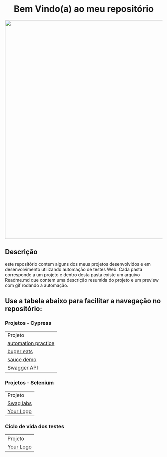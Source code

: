 <h1 align="center">
Bem Vindo(a) ao meu repositório
</h1>

<div align="center">
<img src="https://image.winudf.com/v2/image1/Y29tLmFqaW5mby53bG9zX3NjcmVlbl84XzE2Mjk2OTEyMTdfMDE4/screen-8.jpg?fakeurl=1&type=.jpg" width="700px" />
</div>

## Descrição
este repositório contem alguns dos meus projetos desenvolvidos e em desenvolvimento
utilizando automação de testes Web.
Cada pasta corresponde a um projeto e dentro desta pasta existe um arquivo Readme.md que contem uma descrição resumida do projeto e um preview com gif rodando
a automação.

## Use a tabela abaixo para facilitar a navegação no repositório:

### Projetos - Cypress
<table>
  <tr>
    <td>Projeto</td>
    
    
  </tr>
  <tr>
    <td><a href="https://github.com/Zekkee1/_projetos_/tree/main/Cypress/automation_practice"> automation practice</a></td>
    
  </tr>
    <tr>
    <td><a href="https://github.com/Zekkee1/_projetos_/tree/main/Cypress/buger_eats"> buger eats</a></td>
    
  </tr>
    </tr>
    <tr>
    <td><a href="https://github.com/Zekkee1/_projetos_/tree/main/Cypress/sauce_demo"> sauce demo</a></td>
    
  </tr>
    </tr>
    <tr>
    <td><a href="https://github.com/Zekkee1/_projetos_/tree/main/Cypress/Swagger_API"> Swagger API</a></td>
    
  </tr>
</table>

### Projetos - Selenium
<table>
  <tr>
    <td>Projeto</td>
  </tr>
    <tr>
    <td><a href="https://github.com/Zekkee1/_projetos_/tree/main/Selenium/com.swaglabs"> Swag labs</a></td>
    
  </tr>
    </tr>
    <tr>
    <td><a href="https://github.com/Zekkee1/_projetos_/tree/main/Selenium/com.automationpractice">Your Logo </a></td>
    
  </tr>

</table>

### Ciclo de vida dos testes 

<table>
  <tr>
    <td>Projeto</td>
  </tr>
    <tr>
    <td><a href="https://github.com/Zekkee1/_projetos_/tree/main/Selenium/com.swaglabs"> Your Logo</a></td>
    
</table>
